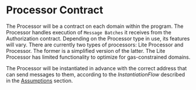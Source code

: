 # Processor Contract

The Processor will be a contract on each domain within the program. The Processor handles execution of `Message Batches` it receives from the Authorization contract.
Depending on the Processor type in use, its features will vary. There are currently two types of processors: Lite Processor and Processor. The former is a simplified version of the latter. The Lite Processor has limited functionality to optimize for gas-constrained domains.

The Processor will be instantiated in advance with the correct address that can send messages to them, according to the _InstantiationFlow_ described in the [Assumptions](assumptions.md) section.

